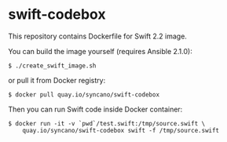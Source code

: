# swift-codebox

This repository contains Dockerfile for Swift 2.2 image.

You can build the image yourself (requires Ansible 2.1.0):

```
$ ./create_swift_image.sh
```

or pull it from Docker registry:

```
$ docker pull quay.io/syncano/swift-codebox
```

Then you can run Swift code inside Docker container:

```
$ docker run -it -v `pwd`/test.swift:/tmp/source.swift \
    quay.io/syncano/swift-codebox swift -f /tmp/source.swift
```
